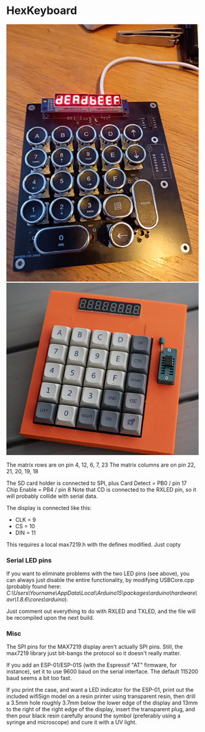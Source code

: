 # HexKeyboard

![HexKeyboard_1](Photos/HexKeyboard_1.jpg)
![HexKeyboard_1](Photos/HexKeyboard_2.jpg)

The matrix rows are on pin 4, 12, 6, 7, 23
The matrix columns are on pin 22, 21, 20, 19, 18

The SD card holder is connected to SPI, plus
Card Detect = PB0 / pin 17
Chip Enable = PB4 / pin 8
Note that CD is connected to the RXLED pin, so it will probably collide with serial data.

The display is connected like this:

* CLK = 9
* CS = 10
* DIN = 11

This requires a local max7219.h with the defines modified. Just copty 

### Serial LED pins
If you want to eliminate problems with the two LED pins (see above), you can always just disable the entire functionality, by modifying USBCore.cpp (probably found here: _C:\Users\Yourname\AppData\Local\Arduino15\packages\arduino\hardware\avr\1.8.6\cores\arduino_).

Just comment out everything to do with RXLED and TXLED, and the file will be recompiled upon the next build.

### Misc
The SPI pins for the MAX7219 display aren't actually SPI pins. Still, the max7219 library just bit-bangs the protocol so it doesn't really matter.

If you add an ESP-01/ESP-01S (with the Espressif "AT" firmware, for instance), set it to use 9600 baud
on the serial interface. The default 115200 baud seems a bit too fast.

If you print the case, and want a LED indicator for the ESP-01, print out the included wifiSign model on
a resin printer using transparent resin, then drill a 3.5mm hole roughly 3.7mm below the lower edge of the
display and 13mm to the right of the right edge of the display, insert the transparent plug, and then pour black resin carefully around the symbol (preferably using a syringe and microscope) and cure it with a UV
light.
